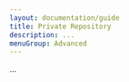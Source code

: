 ```yaml
---
layout: documentation/guide
title: Private Repository
description: ...
menuGroup: Advanced
---
```


...
